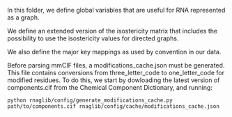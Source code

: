 In this folder, we define global variables that are useful for RNA represented as a graph.

We define an extended version of the isostericity matrix that includes the possibility to 
use the isostericity values for directed graphs.

We also define the major key mappings as used by convention in our data.

Before parsing mmCIF files, a modifications_cache.json must be generated. This file contains conversions from three_letter_code to one_letter_code for modified residues. To do this, we start by dowloading the latest version of components.cif from the Chemical Component Dictionary, and running:
```
python rnaglib/config/generate_modifications_cache.py path/to/components.cif rnaglib/config/cache/modifications_cache.json
```
